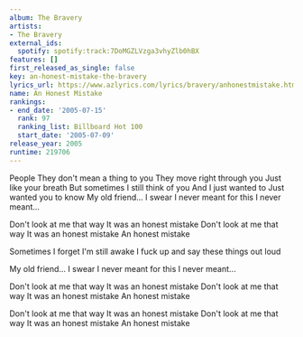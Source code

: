 ```yaml
---
album: The Bravery
artists:
- The Bravery
external_ids:
  spotify: spotify:track:7DoMGZLVzga3vhyZlb0hBX
features: []
first_released_as_single: false
key: an-honest-mistake-the-bravery
lyrics_url: https://www.azlyrics.com/lyrics/bravery/anhonestmistake.html
name: An Honest Mistake
rankings:
- end_date: '2005-07-15'
  rank: 97
  ranking_list: Billboard Hot 100
  start_date: '2005-07-09'
release_year: 2005
runtime: 219706
---
```

People
They don't mean a thing to you
They move right through you
Just like your breath
But sometimes
I still think of you
And I just wanted to
Just wanted you to know
My old friend...
I swear I never meant for this
I never meant...

Don't look at me that way
It was an honest mistake
Don't look at me that way
It was an honest mistake
An honest mistake

Sometimes
I forget I'm still awake
I fuck up and say these things out loud

My old friend...
I swear I never meant for this
I never meant...

Don't look at me that way
It was an honest mistake
Don't look at me that way
It was an honest mistake
An honest mistake

Don't look at me that way
It was an honest mistake
Don't look at me that way
It was an honest mistake
An honest mistake
